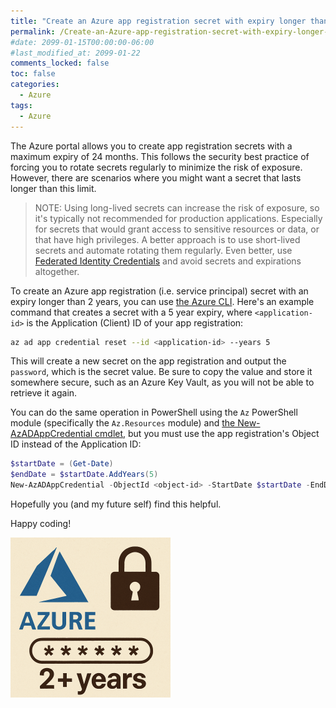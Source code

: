 ```yaml
---
title: "Create an Azure app registration secret with expiry longer than 24 months"
permalink: /Create-an-Azure-app-registration-secret-with-expiry-longer-than-24-months/
#date: 2099-01-15T00:00:00-06:00
#last_modified_at: 2099-01-22
comments_locked: false
toc: false
categories:
  - Azure
tags:
  - Azure
---
```


The Azure portal allows you to create app registration secrets with a maximum expiry of 24 months.
This follows the security best practice of forcing you to rotate secrets regularly to minimize the risk of exposure.
However, there are scenarios where you might want a secret that lasts longer than this limit.

> NOTE: Using long-lived secrets can increase the risk of exposure, so it's typically not recommended for production applications.
> Especially for secrets that would grant access to sensitive resources or data, or that have high privileges.
> A better approach is to use short-lived secrets and automate rotating them regularly.
> Even better, use [Federated Identity Credentials](https://learn.microsoft.com/en-us/graph/api/resources/federatedidentitycredentials-overview) and avoid secrets and expirations altogether.

To create an Azure app registration (i.e. service principal) secret with an expiry longer than 2 years, you can use [the Azure CLI](https://learn.microsoft.com/en-us/cli/azure/?view=azure-cli-latest).
Here's an example command that creates a secret with a 5 year expiry, where `<application-id>` is the Application (Client) ID of your app registration:

```bash
az ad app credential reset --id <application-id> --years 5
```

This will create a new secret on the app registration and output the `password`, which is the secret value.
Be sure to copy the value and store it somewhere secure, such as an Azure Key Vault, as you will not be able to retrieve it again.

You can do the same operation in PowerShell using the `Az` PowerShell module (specifically the `Az.Resources` module) and [the New-AzADAppCredential cmdlet](https://learn.microsoft.com/en-us/powershell/module/az.resources/new-azadappcredential), but you must use the app registration's Object ID instead of the Application ID:

```powershell
$startDate = (Get-Date)
$endDate = $startDate.AddYears(5)
New-AzADAppCredential -ObjectId <object-id> -StartDate $startDate -EndDate $endDate -DisplayName 'User friendly description'
```

Hopefully you (and my future self) find this helpful.

Happy coding!

![Azure secrets 2+ years](/assets/Posts/2025-08-01-Create-an-Azure-app-registration-secret-with-expiry-longer-than-24-months/azure-secret-2+-years.png)
